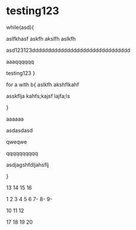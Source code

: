 # testing123
while(asd){

aslfkhasf
askfh
akslfh
aslkfh


asd123123ddddddddddddddddddddddddddddddd


aaaqqqqqq

testing123
}


for a with b{
aslkfh
akshflkahf


asskflja
kahfs;kajsf
lajfa;ls

}	


aaaaaa

asdasdasd


qweqwe


qqqqqqqqqq




asdjagshfdljahsflj


}	


13
14
15
16


1
2
3
4
5
6
7-
8-
9-

10
11
12




17
18
19
20

